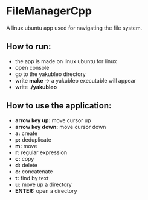 # FileManagerCpp
A linux ubuntu app used for navigating the file system.

## How to run:
  - the app is made on linux ubuntu for linux
  - open console
  - go to the yakubleo directory
  - write **make** -> a yakubleo executable will appear
  - write  **./yakubleo**

## How to use the application:
  - **arrow key up:** move cursor up
  - **arrow key down:** move cursor down
  - **a:** create
  - **p:** deduplicate
  - **m:** move
  - **r:** regular expression
  - **c:** copy
  - **d:** delete
  - **o:** concatenate
  - **t:** find by text
  - **u:** move up a directory
  - **ENTER:** open a directory
